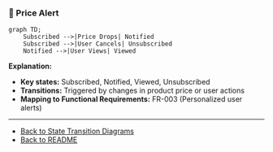 ### 📌 Price Alert
```mermaid
graph TD;
    Subscribed -->|Price Drops| Notified
    Subscribed -->|User Cancels| Unsubscribed
    Notified -->|User Views| Viewed
```
**Explanation:**
- **Key states:** Subscribed, Notified, Viewed, Unsubscribed
- **Transitions:** Triggered by changes in product price or user actions
- **Mapping to Functional Requirements:** FR-003 (Personalized user alerts)

---
* [Back to State Transition Diagrams](../../State%20Transition%20Diagrams.md)
* [Back to README](../../../README.md)